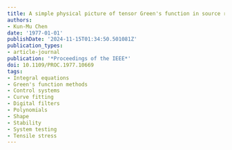```yaml
---
title: A simple physical picture of tensor Green's function in source region
authors:
- Kun-Mu Chen
date: '1977-01-01'
publishDate: '2024-11-15T01:34:50.501081Z'
publication_types:
- article-journal
publication: '*Proceedings of the IEEE*'
doi: 10.1109/PROC.1977.10669
tags:
- Integral equations
- Green's function methods
- Control systems
- Curve fitting
- Digital filters
- Polynomials
- Shape
- Stability
- System testing
- Tensile stress
---
```


